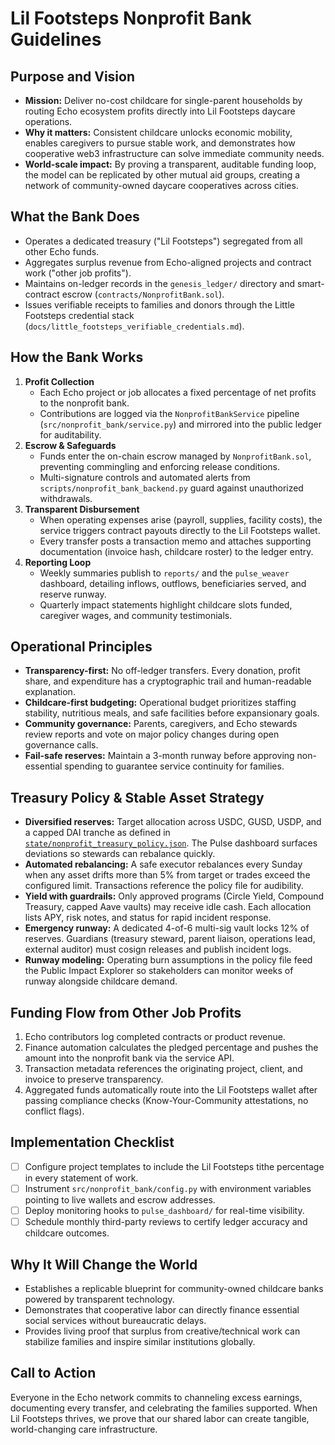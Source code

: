 # Lil Footsteps Nonprofit Bank Guidelines

## Purpose and Vision
- **Mission:** Deliver no-cost childcare for single-parent households by routing Echo ecosystem profits directly into Lil Footsteps daycare operations.
- **Why it matters:** Consistent childcare unlocks economic mobility, enables caregivers to pursue stable work, and demonstrates how cooperative web3 infrastructure can solve immediate community needs.
- **World-scale impact:** By proving a transparent, auditable funding loop, the model can be replicated by other mutual aid groups, creating a network of community-owned daycare cooperatives across cities.

## What the Bank Does
- Operates a dedicated treasury ("Lil Footsteps") segregated from all other Echo funds.
- Aggregates surplus revenue from Echo-aligned projects and contract work ("other job profits").
- Maintains on-ledger records in the `genesis_ledger/` directory and smart-contract escrow (`contracts/NonprofitBank.sol`).
- Issues verifiable receipts to families and donors through the Little Footsteps credential stack (`docs/little_footsteps_verifiable_credentials.md`).

## How the Bank Works
1. **Profit Collection**
   - Each Echo project or job allocates a fixed percentage of net profits to the nonprofit bank.
   - Contributions are logged via the `NonprofitBankService` pipeline (`src/nonprofit_bank/service.py`) and mirrored into the public ledger for auditability.
2. **Escrow & Safeguards**
   - Funds enter the on-chain escrow managed by `NonprofitBank.sol`, preventing commingling and enforcing release conditions.
   - Multi-signature controls and automated alerts from `scripts/nonprofit_bank_backend.py` guard against unauthorized withdrawals.
3. **Transparent Disbursement**
   - When operating expenses arise (payroll, supplies, facility costs), the service triggers contract payouts directly to the Lil Footsteps wallet.
   - Every transfer posts a transaction memo and attaches supporting documentation (invoice hash, childcare roster) to the ledger entry.
4. **Reporting Loop**
   - Weekly summaries publish to `reports/` and the `pulse_weaver` dashboard, detailing inflows, outflows, beneficiaries served, and reserve runway.
   - Quarterly impact statements highlight childcare slots funded, caregiver wages, and community testimonials.

## Operational Principles
- **Transparency-first:** No off-ledger transfers. Every donation, profit share, and expenditure has a cryptographic trail and human-readable explanation.
- **Childcare-first budgeting:** Operational budget prioritizes staffing stability, nutritious meals, and safe facilities before expansionary goals.
- **Community governance:** Parents, caregivers, and Echo stewards review reports and vote on major policy changes during open governance calls.
- **Fail-safe reserves:** Maintain a 3-month runway before approving non-essential spending to guarantee service continuity for families.

## Treasury Policy & Stable Asset Strategy
- **Diversified reserves:** Target allocation across USDC, GUSD, USDP, and a capped DAI tranche as defined in [`state/nonprofit_treasury_policy.json`](../state/nonprofit_treasury_policy.json). The Pulse dashboard surfaces deviations so stewards can rebalance quickly.
- **Automated rebalancing:** A safe executor rebalances every Sunday when any asset drifts more than 5% from target or trades exceed the configured limit. Transactions reference the policy file for audibility.
- **Yield with guardrails:** Only approved programs (Circle Yield, Compound Treasury, capped Aave vaults) may receive idle cash. Each allocation lists APY, risk notes, and status for rapid incident response.
- **Emergency runway:** A dedicated 4-of-6 multi-sig vault locks 12% of reserves. Guardians (treasury steward, parent liaison, operations lead, external auditor) must cosign releases and publish incident logs.
- **Runway modeling:** Operating burn assumptions in the policy file feed the Public Impact Explorer so stakeholders can monitor weeks of runway alongside childcare demand.

## Funding Flow from Other Job Profits
1. Echo contributors log completed contracts or product revenue.
2. Finance automation calculates the pledged percentage and pushes the amount into the nonprofit bank via the service API.
3. Transaction metadata references the originating project, client, and invoice to preserve transparency.
4. Aggregated funds automatically route into the Lil Footsteps wallet after passing compliance checks (Know-Your-Community attestations, no conflict flags).

## Implementation Checklist
- [ ] Configure project templates to include the Lil Footsteps tithe percentage in every statement of work.
- [ ] Instrument `src/nonprofit_bank/config.py` with environment variables pointing to live wallets and escrow addresses.
- [ ] Deploy monitoring hooks to `pulse_dashboard/` for real-time visibility.
- [ ] Schedule monthly third-party reviews to certify ledger accuracy and childcare outcomes.

## Why It Will Change the World
- Establishes a replicable blueprint for community-owned childcare banks powered by transparent technology.
- Demonstrates that cooperative labor can directly finance essential social services without bureaucratic delays.
- Provides living proof that surplus from creative/technical work can stabilize families and inspire similar institutions globally.

## Call to Action
Everyone in the Echo network commits to channeling excess earnings, documenting every transfer, and celebrating the families supported. When Lil Footsteps thrives, we prove that our shared labor can create tangible, world-changing care infrastructure.
